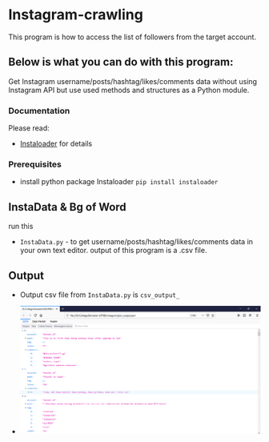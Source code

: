 # Instagram-crawling
This program is how to access the list of followers from the target account.

## Below is what you can do with this program:
Get Instagram username/posts/hashtag/likes/comments data without using Instagram API but use used methods and structures as a Python module. 

### Documentation
Please read: 
* [Instaloader](https://instaloader.github.io/as-module.html) for details

### Prerequisites
* install python package Instaloader ```pip install instaloader``` 


## InstaData & Bg of Word
run this 
* ```InstaData.py``` - to get username/posts/hashtag/likes/comments data
in your own text editor. output of this program is a .csv file. 

## Output
* Output csv file from ```InstaData.py``` is ```csv_output_``` 


* ![Output from ```InstaData.py``` ](InstaDataOutput.png) 



